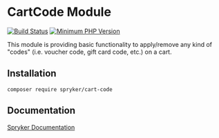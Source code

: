 # CartCode Module
[![Build Status](https://travis-ci.org/spryker/cart-code.svg)](https://travis-ci.org/spryker/cart-code)
[![Minimum PHP Version](https://img.shields.io/badge/php-%3E%3D%207.2-8892BF.svg)](https://php.net/)

This module is providing basic functionality to apply/remove any kind of "codes" (i.e. voucher code, gift card code, etc.) on a cart.

## Installation

```
composer require spryker/cart-code
```

## Documentation

[Spryker Documentation](https://academy.spryker.com/developing_with_spryker/module_guide/modules.html)
